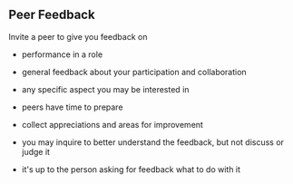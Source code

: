 ## Peer Feedback

Invite a peer to give you feedback on 

* performance in a role
* general feedback about your participation and collaboration
* any specific aspect you may be interested in


* peers have time to prepare
* collect appreciations and areas for improvement
* you may inquire to better understand the feedback, but not discuss or judge it
* it's up to the person asking for feedback what to do with it 
